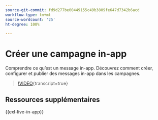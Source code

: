 ```yaml
---
source-git-commit: fd9d277be00449155c49b3809fe647d7342b6acd
workflow-type: tm+mt
source-wordcount: '25'
ht-degree: 100%

---
```

# Créer une campagne in-app

Comprendre ce qu’est un message in-app. Découvrez comment créer, configurer et publier des messages in-app dans les campagnes.

>[!VIDEO](https://video.tv.adobe.com/v/3410430?quality=12&learn=on){transcript=true}

## Ressources supplémentaires

{{exl-live-in-app}}